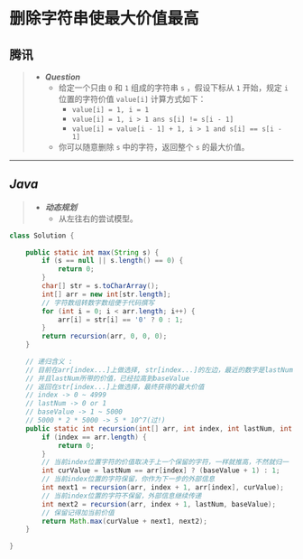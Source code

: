 # 删除字符串使最大价值最高

## 腾讯

> - ***Question***
>   - 给定一个只由 `0` 和 `1` 组成的字符串 `s` ，假设下标从 `1` 开始，规定 `i` 位置的字符价值 `value[i]` 计算方式如下：
>     - `value[i] = 1, i = 1`
>     - `value[i] = 1, i > 1 ans s[i] != s[i - 1]`
>     - `value[i] = value[i - 1] + 1, i > 1 and s[i] == s[i - 1]`
>   - 你可以随意删除 `s` 中的字符，返回整个 `s` 的最大价值。

---

## *Java*

> - ***动态规划***
>   - 从左往右的尝试模型。

```java
class Solution {
    
    public static int max(String s) {
        if (s == null || s.length() == 0) {
            return 0;
        }
        char[] str = s.toCharArray();
        int[] arr = new int[str.length];
        // 字符数组转数字数组便于代码撰写
        for (int i = 0; i < arr.length; i++) {
            arr[i] = str[i] == '0' ? 0 : 1;
        }
        return recursion(arr, 0, 0, 0);
    }
    
    // 递归含义 :
    // 目前在arr[index...]上做选择, str[index...]的左边，最近的数字是lastNum
    // 并且lastNum所带的价值，已经拉高到baseValue
    // 返回在str[index...]上做选择，最终获得的最大价值
    // index -> 0 ~ 4999
    // lastNum -> 0 or 1
    // baseValue -> 1 ~ 5000
    // 5000 * 2 * 5000 -> 5 * 10^7(过!)
    public static int recursion(int[] arr, int index, int lastNum, int baseValue) {
        if (index == arr.length) {
            return 0;
        }
        // 当前index位置字符的价值取决于上一个保留的字符，一样就推高，不然就归一
        int curValue = lastNum == arr[index] ? (baseValue + 1) : 1;
        // 当前index位置的字符保留，你作为下一步的外部信息
        int next1 = recursion(arr, index + 1, arr[index], curValue);
        // 当前index位置的字符不保留，外部信息继续传递
        int next2 = recursion(arr, index + 1, lastNum, baseValue);
        // 保留记得加当前价值
        return Math.max(curValue + next1, next2);
    }
    
}
```
